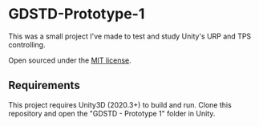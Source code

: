 # GDSTD-Prototype-1
This was a small project I've made to test and study Unity's URP and TPS controlling.

Open sourced under the [MIT license](https://github.com/lcscout/GDSTD-Prototype-1/blob/main/LICENSE).

## Requirements
This project requires Unity3D (2020.3+) to build and run. Clone this repository and open the "GDSTD - Prototype 1" folder in Unity.
